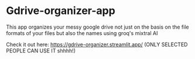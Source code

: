 # Gdrive-organizer-app
This app organizes your messy google drive not just on the basis on the file formats of your files but also the names using groq's mixtral AI

Check it out here: https://gdrive-organizer.streamlit.app/ (ONLY SELECTED PEOPLE CAN USE IT shhhh!)

